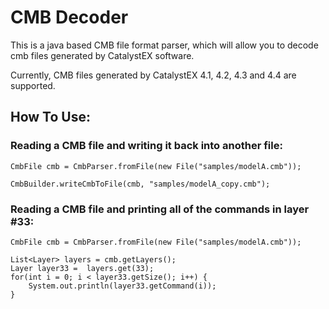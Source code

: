 # CMB Decoder
This is a java based CMB file format parser, which will allow you to decode cmb files generated by CatalystEX software.

Currently, CMB files generated by CatalystEX 4.1, 4.2, 4.3 and 4.4 are supported.

## How To Use:
### Reading a CMB file and writing it back into another file:
```
CmbFile cmb = CmbParser.fromFile(new File("samples/modelA.cmb"));

CmbBuilder.writeCmbToFile(cmb, "samples/modelA_copy.cmb");
```

### Reading a CMB file and printing all of the commands in layer #33:

```
CmbFile cmb = CmbParser.fromFile(new File("samples/modelA.cmb"));

List<Layer> layers = cmb.getLayers();
Layer layer33 =  layers.get(33);
for(int i = 0; i < layer33.getSize(); i++) {
	System.out.println(layer33.getCommand(i));
}
```

